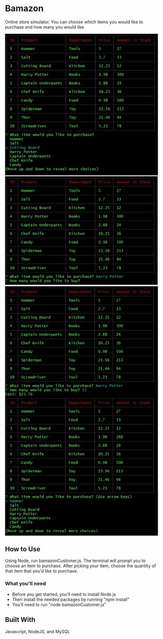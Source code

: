 # Bamazon

Online store simulator. You can choose which items you would like to purchase and how many you would like.

![Alt text](/screenShots/initialPrompt.jpg?raw=true)
![Alt text](/screenShots/userChoose.jpg?raw=true)
![Alt text](/screenShots/finalPurchase.jpg?raw=true)


## How to Use

Using Node, run bamazonCustomer.js. The terminal will prompt you to choose an item to purchase. After picking your item, choose the quantity of that item that you'd like to purchase.


### What you'll need

* Before you get started, you'll need to install Node.js
* Then install the needed packages by running "npm install"
* You'll need to run "node bamazonCustomer.js"


## Built With

Javascript, NodeJS, and MySQL